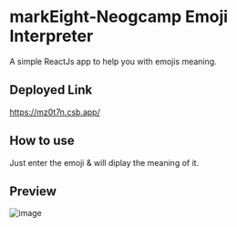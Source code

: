 # markEight-Neogcamp Emoji Interpreter
A simple ReactJs app to help you with emojis meaning.

## Deployed Link
https://mz0t7n.csb.app/

## How to use
Just enter the emoji & will diplay the meaning of it. 

## Preview
![image](https://user-images.githubusercontent.com/87566298/188269819-c60c7b4c-4b28-4429-8673-5886a03a3ef1.png)


